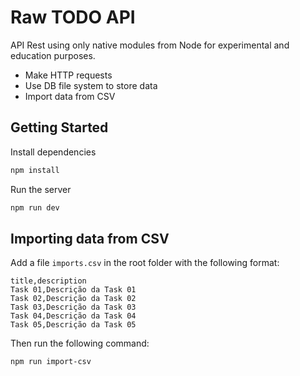 # Raw TODO API

API Rest using only native modules from Node for experimental and education purposes.
- Make HTTP requests
- Use DB file system to store data
- Import data from CSV

## Getting Started
Install dependencies
```bash
npm install
```

Run the server
```bash
npm run dev
```

## Importing data from CSV
Add a file `imports.csv` in the root folder with the following format:
```csv
title,description
Task 01,Descrição da Task 01
Task 02,Descrição da Task 02
Task 03,Descrição da Task 03
Task 04,Descrição da Task 04
Task 05,Descrição da Task 05
```
Then run the following command:
```bash
npm run import-csv
```